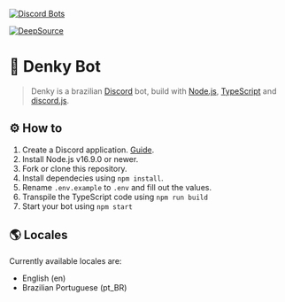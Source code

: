 [![Discord Bots](https://top.gg/api/widget/704517722100465746.svg)](https://top.gg/bot/704517722100465746)

[![DeepSource](https://deepsource.io/gh/davipatricio/denky-typescript-new.svg/?label=active+issues&show_trend=true&token=PIa9TXIWBBLXrciRt_l3H_8X)](https://deepsource.io/gh/davipatricio/denky-typescript-new/?ref=repository-badge)

# 🤖 Denky Bot

> Denky is a brazilian [Discord](https://discord.com) bot, build with [Node.js](https://nodejs.org), [TypeScript](https://www.typescriptlang.org/) and [discord.js](https://discord.js.org).

## ⚙️ How to
1. Create a Discord application. [Guide](https://discordjs.guide/preparations/setting-up-a-bot-application.html#creating-your-bot).
2. Install Node.js v16.9.0 or newer.
3. Fork or clone this repository.
4. Install dependecies using `npm install`.
5. Rename `.env.example` to `.env` and fill out the values.
6. Transpile the TypeScript code using `npm run build`
7. Start your bot using `npm start`

## 🌎 Locales
Currently available locales are:

- English (en)
- Brazilian Portuguese (pt_BR)
